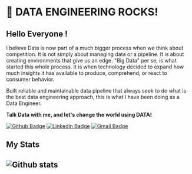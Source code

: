 # :rocket: DATA ENGINEERING ROCKS!

## Hello Everyone !

I believe Data is now part of a much bigger process when we think about competition. It is not simply about managing data or a
pipeline. It is about creating environments that give us an edge. "Big Data" per se, is what started this whole process. It is
when technology decided to expand how much insights it has available to produce, comprehend, or react to consumer behavior.

Built reliable and maintainable data pipeline that always seek to do what is the best data engineering approach, this is what I have been doing as a Data Engineer.

**Talk Data with me, and let's change the world using DATA!**

[![Github Badge](https://img.shields.io/badge/-Github-000?style=flat-square&logo=Github&logoColor=white&link=https://github.com/whrocha)](https://github.com/whrocha)
[![Linkedin Badge](https://img.shields.io/badge/-LinkedIn-blue?style=flat-square&logo=Linkedin&logoColor=white&link=https://www.linkedin.com/in/whrocha/)](https://www.linkedin.com/in/whrocha89/)
[![Gmail Badge](https://img.shields.io/badge/-Gmail-c14438?style=flat-square&logo=Gmail&logoColor=white&link=mailto:willian.barbosarocha@gmail.com)](mailto:willian.barbosarocha@gmail.com)


## My Stats

![Github stats](https://github-readme-stats.vercel.app/api?username=whrocha&show_icons=true&hide_border=true)
---
